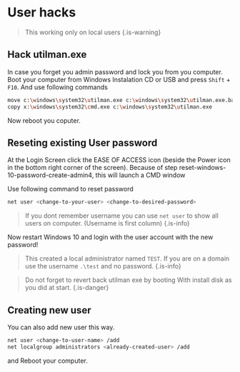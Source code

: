 # User hacks

> This working only on local users
{.is-warning}

## Hack utilman.exe

In case you forget you admin password and lock you from you computer. Boot your computer from Windows Instalation CD or USB and press `Shift` + `F10`. And use following commands

```bash
move c:\windows\system32\utilman.exe c:\windows\system32\utilman.exe.bak
copy x:\windows\system32\cmd.exe c:\windows\system32\utilman.exe
```

Now reboot you coputer.

## Reseting existing User password

At the Login Screen click the EASE OF ACCESS icon (beside the Power icon in the bottom right corner of the screen). Because of step reset-windows-10-password-create-admin4, this will launch a CMD window

Use following command to reset password

```bash
net user <change-to-your-user> <change-to-desired-password>
```

> If you dont remember username you can use `net user` to show all users on computer. (Username is first column)
{.is-info}

Now restart Windows 10 and login with the user account with the new password!

> This created a local administrator named `TEST`. If you are on a domain use the username `.\test` and no password.
{.is-info}

> Do not forget to revert back utilman exe by booting With install disk as you did at start.
{.is-danger}

## Creating new user

You can also add new user this way. 

```bash
net user <change-to-user-name> /add
net localgroup administrators <already-created-user> /add
```

and Reboot your computer.
